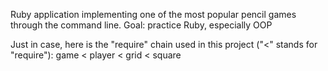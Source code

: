 Ruby application implementing one of the most popular pencil games through the command line.
Goal: practice Ruby, especially OOP

Just in case, here is the "require" chain used in this project ("<" stands for "require"):
game < player < grid < square
